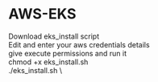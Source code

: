 # AWS-EKS

Download eks_install script \
Edit and enter your aws credentials details \
give execute permissions and run it \
chmod +x eks_install.sh \
./eks_install.sh \
